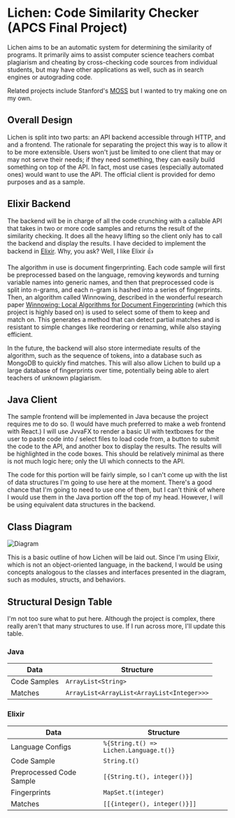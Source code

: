 # Lichen: Code Similarity Checker (APCS Final Project)

Lichen aims to be an automatic system for determining the similarity of programs. It primarily aims to assist computer science teachers combat plagiarism and cheating by cross-checking code sources from individual students, but may have other applications as well, such as in search engines or autograding code.

Related projects include Stanford's [MOSS](http://moss.stanford.edu/) but I wanted to try making one on my own.


## Overall Design

Lichen is split into two parts: an API backend accessible through HTTP, and and a frontend. The rationale for separating the project this way is to allow it to be more extensible. Users won't just be limited to one client that may or may not serve their needs; if they need something, they can easily build something on top of the API. In fact, most use cases (especially automated ones) would want to use the API. The official client is provided for demo purposes and as a sample.


## Elixir Backend

The backend will be in charge of all the code crunching with a callable API that takes in two or more code samples and returns the result of the similarity checking. It does all the heavy lifting so the client only has to call the backend and display the results. I have decided to implement the backend in [Elixir](https://elixir-lang.org/). Why, you ask? Well, I like Elixir 👍

The algorithm in use is document fingerprinting. Each code sample will first be preprocessed based on the language, removing keywords and turning variable names into generic names, and then that preprocessed code is split into n-grams, and each n-gram is hashed into a series of fingerprints. Then, an algorithm called Winnowing, described in the wonderful research paper [Winnowing: Local Algorithms for Document Fingerprinting](https://theory.stanford.edu/~aiken/publications/papers/sigmod03.pdf) (which this project is highly based on) is used to select some of them to keep and match on. This generates a method that can detect partial matches and is resistant to simple changes like reordering or renaming, while also staying efficient.

In the future, the backend will also store intermediate results of the algorithm, such as the sequence of tokens, into a database such as MongoDB to quickly find matches. This will also allow Lichen to build up a large database of fingerprints over time, potentially being able to alert teachers of unknown plagiarism.


## Java Client

The sample frontend will be implemented in Java because the project requires me to do so. (I would have much preferred to make a web frontend with React.) I will use JvvaFX to render a basic UI with textboxes for the user to paste code into / select files to load code from, a button to submit the code to the API, and another box to display the results. The results will be highlighted in the code boxes. This should be relatively minimal as there is not much logic here; only the UI which connects to the API.

The code for this portion will be fairly simple, so I can't come up with the list of data structures I'm going to use here at the moment. There's a good chance that I'm going to need to use one of them, but I can't think of where I would use them in the Java portion off the top of my head. However, I will be using equivalent data structures in the backend.


## Class Diagram

![Diagram](http://www.plantuml.com/plantuml/proxy?cache=no&fmt=svg&src=https://raw.githubusercontent.com/oliver-ni/lichen/master/diagram.iuml)

This is a basic outline of how Lichen will be laid out. Since I'm using Elixir, which is not an object-oriented language, in the backend, I would be using concepts analogous to the classes and interfaces presented in the diagram, such as modules, structs, and behaviors.


## Structural Design Table

I'm not too sure what to put here. Although the project is complex, there really aren't that many structures to use. If I run across more, I'll update this table.


### Java

| Data         | Structure                                  |
| ------------ | ------------------------------------------ |
| Code Samples | `ArrayList<String>`                        |
| Matches      | `ArrayList<ArrayList<ArrayList<Integer>>>` |


### Elixir

| Data                     | Structure                              |
| ------------------------ | -------------------------------------- |
| Language Configs         | `%{String.t() => Lichen.Language.t()}` |
| Code Sample              | `String.t()`                           |
| Preprocessed Code Sample | `[{String.t(), integer()}]`            |
| Fingerprints             | `MapSet.t(integer)`                    |
| Matches                  | `[[{integer(), integer()}]]`           |


